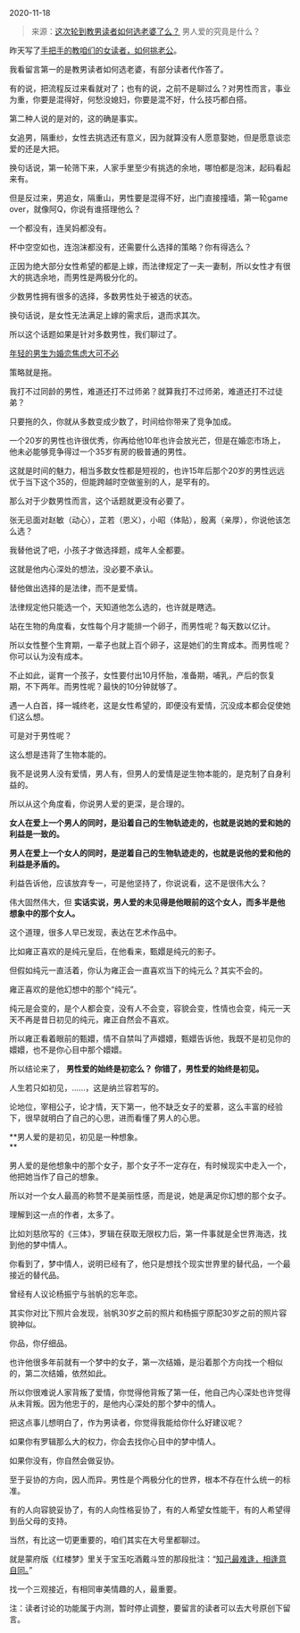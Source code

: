 2020-11-18

> 来源：[这次轮到教男读者如何选老婆了么？](http://mp.weixin.qq.com/s?__biz=MzU3NDc5Nzc0NQ==&mid=2247495561&idx=2&sn=d1407bd52177aa8f9b2b094c775d0d30&chksm=fd2e4d57ca59c4415423ad64fbbdccbde151502c3932ede942c122667bc5dcfd9d485131d5e5&scene=27#wechat_redirect)
> 男人爱的究竟是什么？

昨天写了[手把手的教咱们的女读者，如何挑老公](http://mp.weixin.qq.com/s?__biz=MzU3NDc5Nzc0NQ==&mid=2247495497&idx=1&sn=a7ef84e5c9ec4c486e681f3d01b74574&chksm=fd2e4d97ca59c4810c29402a84e5adf92aec6bfc79f08c9469d362d7fb625accdff33df09125&scene=21#wechat_redirect)。  

  

我看留言第一的是教男读者如何选老婆，有部分读者代作答了。

  

有的说，把流程反过来看就对了；也有的说，之前不是聊过么？对男性而言，事业为重，你要是混得好，何愁没媳妇，你要是混不好，什么技巧都白搭。  

  

第二种人说的是对的，这的确是事实。  

  

女追男，隔重纱，女性去挑选还有意义，因为就算没有人愿意娶她，但是愿意谈恋爱的还是大把。  

  

换句话说，第一轮筛下来，人家手里至少有挑选的余地，哪怕都是泡沫，起码看起来有。

  

但是反过来，男追女，隔重山，男性要是混得不好，出门直接撞墙，第一轮game over，就像阿Q，你说有谁搭理他么？

  

一个都没有，连吴妈都没有。

  

杯中空空如也，连泡沫都没有，还需要什么选择的策略？你有得选么？

  

正因为绝大部分女性希望的都是上嫁，而法律规定了一夫一妻制，所以女性才有很大的挑选余地，而男性是两极分化的。

  

少数男性拥有很多的选择，多数男性处于被选的状态。  

  

换句话说，是女性无法满足上嫁的需求后，退而求其次。

  

所以这个话题如果是针对多数男性，我们聊过了。  

  

[年轻的男生为婚恋焦虑大可不必](http://mp.weixin.qq.com/s?__biz=MzU3NDc5Nzc0NQ==&mid=2247495315&idx=1&sn=1a7b3c2266f1c60c6e4b2eab85f09194&chksm=fd2e4c4dca59c55bed7e6838036463d6247bd3d488669fd3f9c299dd8f4149160f2007e9caf6&scene=21#wechat_redirect)  

  

策略就是拖。

  

我打不过同龄的男性，难道还打不过师弟？就算我打不过师弟，难道还打不过徒弟？

  

只要拖的久，你就从多数变成少数了，时间给你带来了竞争加成。  

  

一个20岁的男性也许很优秀，你再给他10年也许会放光芒，但是在婚恋市场上，他未必能够竞争得过一个35岁有房的极普通的男性。  

  

这就是时间的魅力，相当多数女性都是短视的，也许15年后那个20岁的男性远远优于当下这个35的，但能跨越时空做鉴别的人，是罕有的。  

  

那么对于少数男性而言，这个话题就更没有必要了。  

  

张无忌面对赵敏（动心），芷若（恩义），小昭（体贴），殷离（亲厚），你说他该怎么选？

  

我替他说了吧，小孩子才做选择题，成年人全都要。  

  

这就是他内心深处的想法，没必要不承认。

  

替他做出选择的是法律，而不是爱情。  

  

法律规定他只能选一个，天知道他怎么选的，也许就是瞎选。  

  

站在生物的角度看，女性每个月才能排一个卵子，而男性呢？每天数以亿计。  

  

所以女性整个生育期，一辈子也就上百个卵子，这是她们的生育成本。而男性呢？你可以认为没有成本。  

  

不止如此，诞育一个孩子，女性要付出10月怀胎，准备期，哺乳，产后的恢复期，不下两年。而男性呢？最快的10分钟就够了。

  

遇一人白首，择一城终老，这是女性希望的，即便没有爱情，沉没成本都会促使她们这么想。

  

可是对于男性呢？

  

这么想是违背了生物本能的。

  

我不是说男人没有爱情，男人有，但男人的爱情是逆生物本能的，是克制了自身利益的。  

  

所以从这个角度看，你说男人爱的更深，是合理的。  

  

 **女人在爱上一个男人的同时，是沿着自己的生物轨迹走的，也就是说她的爱和她的利益是一致的。**

  

 **男人在爱上一个女人的同时，是逆着自己的生物轨迹走的，也就是说他的爱和他的利益是矛盾的。**

  

利益告诉他，应该放弃专一，可是他坚持了，你说说看，这不是很伟大么？  

  

伟大固然伟大，但 **实话实说，男人爱的未见得是他眼前的这个女人，而多半是他想象中的那个女人。**  

  

这个道理，很多人早已发现，表达在艺术作品中。  

  

比如雍正喜欢的是纯元皇后，在他看来，甄嬛是纯元的影子。  

  

但假如纯元一直活着，你认为雍正会一直喜欢当下的纯元么？其实不会的。  

  

雍正喜欢的是他幻想中的那个“纯元”。

  

纯元是会变的，是个人都会变，没有人不会变，容貌会变，性情也会变，纯元一天天不再是昔日初见的纯元，雍正自然会不喜欢。  

  

所以雍正看着眼前的甄嬛，情不自禁叫了声嬛嬛，甄嬛告诉他，我既不是初见你的嬛嬛，也不是你心目中那个嬛嬛。  

  

所以结论来了， **男性爱的始终是初恋么？** **你错了，男性爱的始终是初见。**

  

人生若只如初见，......，这是纳兰容若写的。

  

论地位，宰相公子，论才情，天下第一，他不缺乏女子的爱慕，这么丰富的经验下，很早就明白了自己的心思，进而看懂了男人的心思。  

  

 **男人爱的是初见，初见是一种想象。  
**

  

男人爱的是他想象中的那个女子，那个女子不一定存在，有时候现实中走入一个，他把她当作了自己的想象。  

  

所以对一个女人最高的称赞不是美丽性感，而是说，她是满足你幻想的那个女子。  

  

理解到这一点的作者，太多了。  

  

比如刘慈欣写的《三体》，罗辑在获取无限权力后，第一件事就是全世界海选，找到他的梦中情人。  

  

你看到了，梦中情人，说明已经有了，他只是想找个现实世界里的替代品，一个最接近的替代品。  

  

曾经有人议论杨振宁与翁帆的忘年恋。  

  

其实你对比下照片会发现，翁帆30岁之前的照片和杨振宁原配30岁之前的照片容貌神似。

  

你品，你仔细品。  

  

也许他很多年前就有一个梦中的女子，第一次结婚，是沿着那个方向找一个相似的，第二次结婚，依然如此。  

  

所以你很难说人家背叛了爱情，你觉得他背叛了第一任，他自己内心深处也许觉得从未背叛。因为他忠于的，是他内心深处的那个梦中的情人。

  

把这点事儿想明白了，作为男读者，你觉得我能给你什么好建议呢？  

  

如果你有罗辑那么大的权力，你会去找你心目中的梦中情人。  

  

如果你没有，你自然会做妥协。  

  

至于妥协的方向，因人而异。男性是个两极分化的世界，根本不存在什么统一的标准。  

  

有的人向容貌妥协了，有的人向性格妥协了，有的人希望女性能干，有的人希望得到岳父母的支持。

  

当然，有比这一切更重要的，咱们其实在大号里都聊过。

  

就是蒙府版《红楼梦》里关于宝玉吃酒戴斗笠的那段批注：“[知己最难逢，相逢意自同。](https://mp.weixin.qq.com/s?__biz=MzU0MjYwNDU2Mw==&mid=2247493727&idx=1&sn=3e35f54cfa1d1ec2f8471fb2944bba3d&chksm=fb1a8423cc6d0d35b1606f786c78c69b29078320fe62c6fde53414b549ff6a86f1340a712417&token=1053152182&lang=zh_CN&scene=21#wechat_redirect)”

  

找一个三观接近，有相同审美情趣的人，最重要。

  

注：读者讨论的功能属于内测，暂时停止调整，要留言的读者可以去大号原创下留言。


